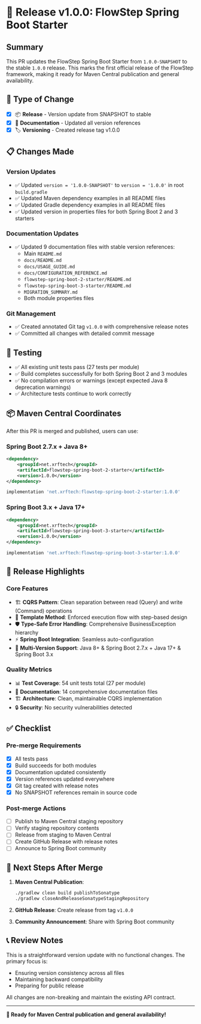 # 🚀 Release v1.0.0: FlowStep Spring Boot Starter

## Summary

This PR updates the FlowStep Spring Boot Starter from `1.0.0-SNAPSHOT` to the stable `1.0.0` release. This marks the first official release of the FlowStep framework, making it ready for Maven Central publication and general availability.

## 🎯 Type of Change

- [x] 📦 **Release** - Version update from SNAPSHOT to stable
- [x] 📝 **Documentation** - Updated all version references
- [x] 🏷️ **Versioning** - Created release tag v1.0.0

## 📋 Changes Made

### Version Updates
- ✅ Updated `version = '1.0.0-SNAPSHOT'` to `version = '1.0.0'` in root `build.gradle`
- ✅ Updated Maven dependency examples in all README files
- ✅ Updated Gradle dependency examples in all README files
- ✅ Updated version in properties files for both Spring Boot 2 and 3 starters

### Documentation Updates
- ✅ Updated 9 documentation files with stable version references:
  - Main `README.md`
  - `docs/README.md`
  - `docs/USAGE_GUIDE.md`
  - `docs/CONFIGURATION_REFERENCE.md`
  - `flowstep-spring-boot-2-starter/README.md`
  - `flowstep-spring-boot-3-starter/README.md`
  - `MIGRATION_SUMMARY.md`
  - Both module properties files

### Git Management
- ✅ Created annotated Git tag `v1.0.0` with comprehensive release notes
- ✅ Committed all changes with detailed commit message

## 🧪 Testing

- ✅ All existing unit tests pass (27 tests per module)
- ✅ Build completes successfully for both Spring Boot 2 and 3 modules
- ✅ No compilation errors or warnings (except expected Java 8 deprecation warnings)
- ✅ Architecture tests continue to work correctly

## 📦 Maven Central Coordinates

After this PR is merged and published, users can use:

### Spring Boot 2.7.x + Java 8+
```xml
<dependency>
    <groupId>net.xrftech</groupId>
    <artifactId>flowstep-spring-boot-2-starter</artifactId>
    <version>1.0.0</version>
</dependency>
```

```gradle
implementation 'net.xrftech:flowstep-spring-boot-2-starter:1.0.0'
```

### Spring Boot 3.x + Java 17+
```xml
<dependency>
    <groupId>net.xrftech</groupId>
    <artifactId>flowstep-spring-boot-3-starter</artifactId>
    <version>1.0.0</version>
</dependency>
```

```gradle
implementation 'net.xrftech:flowstep-spring-boot-3-starter:1.0.0'
```

## 🎉 Release Highlights

### Core Features
- 🏗️ **CQRS Pattern**: Clean separation between read (Query) and write (Command) operations
- 🔧 **Template Method**: Enforced execution flow with step-based design
- 🛡️ **Type-Safe Error Handling**: Comprehensive BusinessException hierarchy
- ⚡ **Spring Boot Integration**: Seamless auto-configuration
- 🎯 **Multi-Version Support**: Java 8+ & Spring Boot 2.7.x + Java 17+ & Spring Boot 3.x

### Quality Metrics
- 📊 **Test Coverage**: 54 unit tests total (27 per module)
- 📝 **Documentation**: 14 comprehensive documentation files
- 🏗️ **Architecture**: Clean, maintainable CQRS implementation
- 🔒 **Security**: No security vulnerabilities detected

## ✅ Checklist

### Pre-merge Requirements
- [x] All tests pass
- [x] Build succeeds for both modules
- [x] Documentation updated consistently
- [x] Version references updated everywhere
- [x] Git tag created with release notes
- [x] No SNAPSHOT references remain in source code

### Post-merge Actions
- [ ] Publish to Maven Central staging repository
- [ ] Verify staging repository contents
- [ ] Release from staging to Maven Central
- [ ] Create GitHub Release with release notes
- [ ] Announce to Spring Boot community

## 🚀 Next Steps After Merge

1. **Maven Central Publication**:
   ```bash
   ./gradlew clean build publishToSonatype
   ./gradlew closeAndReleaseSonatypeStagingRepository
   ```

2. **GitHub Release**: Create release from tag `v1.0.0`

3. **Community Announcement**: Share with Spring Boot community

## 📞 Review Notes

This is a straightforward version update with no functional changes. The primary focus is:
- Ensuring version consistency across all files
- Maintaining backward compatibility
- Preparing for public release

All changes are non-breaking and maintain the existing API contract.

---

**🎯 Ready for Maven Central publication and general availability!**